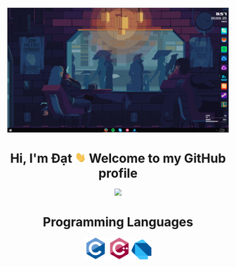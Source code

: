 <p align="center">
  <a href="https://github.com/Kuro-z04/Kuro-z04/blob/main/Banner.gif"><img src="Banner.gif" alt="Banner"></a>
</p>

<h1 align="center">Hi, I'm Đạt <img src="https://github.com/Kuro-z04/Kuro-z04/blob/main/Image/Hello.gif" width="5%"></a> Welcome to my GitHub profile</h1>

<p align="center">
  <a href="https://github.com/Kuro-z04"><img src="https://github-readme-stats.vercel.app/api?username=Kuro-z04&show_icons=true&theme=transparent"></a>
</p>

<h1 align="center">Programming Languages</h1>
<p align="center">
<a <h1 align="center">
  <img src = 'https://github.com/Kuro-z04/Kuro-z04/blob/main/Image/C.svg' width='50'/>
  <img src = 'https://github.com/Kuro-z04/Kuro-z04/blob/main/Image/CPP.svg' width='50'/> 
  <img src = 'https://github.com/Kuro-z04/Kuro-z04/blob/main/Image/Dart.svg' width='45'/>
</a>
</p>

<!--
**edisonlee55/edisonlee55** is a ✨ _special_ ✨ repository because its `README.md` (this file) appears on your GitHub profile.

Here are some ideas to get you started:

- 🔭 I’m currently working on ...
- 🌱 I’m currently learning ...
- 👯 I’m looking to collaborate on ...
- 🤔 I’m looking for help with ...
- 💬 Ask me about ...
- 📫 How to reach me: ...
- 😄 Pronouns: ...
- ⚡ Fun fact: ...
-->
